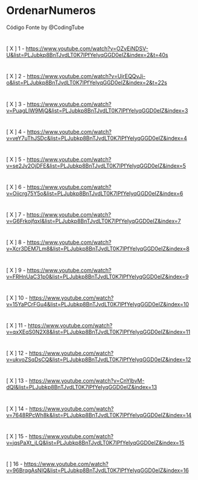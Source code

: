 # OrdenarNumeros
Código Fonte by @CodingTube

#
[ X ] 1 - https://www.youtube.com/watch?v=OZvEiNDSV-U&list=PLJubkp8BnTJvdLT0K7lPfYeIyqGGD0eIZ&index=2&t=40s
#
[ X ] 2 - https://www.youtube.com/watch?v=UjrEQQvJi-o&list=PLJubkp8BnTJvdLT0K7lPfYeIyqGGD0eIZ&index=2&t=22s
#
[ X ] 3 - https://www.youtube.com/watch?v=PuagLIW9MjQ&list=PLJubkp8BnTJvdLT0K7lPfYeIyqGGD0eIZ&index=3
#
[ X ] 4 - https://www.youtube.com/watch?v=veY7uThJSDc&list=PLJubkp8BnTJvdLT0K7lPfYeIyqGGD0eIZ&index=4
#
[ X ] 5 - https://www.youtube.com/watch?v=se2Jv2OjDFE&list=PLJubkp8BnTJvdLT0K7lPfYeIyqGGD0eIZ&index=5
#
[ X ] 6 - https://www.youtube.com/watch?v=Oiicrg75Y5o&list=PLJubkp8BnTJvdLT0K7lPfYeIyqGGD0eIZ&index=6
#
[ X ] 7 - https://www.youtube.com/watch?v=G6FrkojfqxI&list=PLJubkp8BnTJvdLT0K7lPfYeIyqGGD0eIZ&index=7
#
[ X ] 8 - https://www.youtube.com/watch?v=Xcr3DEM7Lm8&list=PLJubkp8BnTJvdLT0K7lPfYeIyqGGD0eIZ&index=8
#
[ X ] 9 - https://www.youtube.com/watch?v=FRHnUaC31p0&list=PLJubkp8BnTJvdLT0K7lPfYeIyqGGD0eIZ&index=9
#
[ X ] 10 - https://www.youtube.com/watch?v=15YaPCrFGu4&list=PLJubkp8BnTJvdLT0K7lPfYeIyqGGD0eIZ&index=10
#
[ X ] 11 - https://www.youtube.com/watch?v=qxXEqS0N2X8&list=PLJubkp8BnTJvdLT0K7lPfYeIyqGGD0eIZ&index=11
#
[ X ] 12 - https://www.youtube.com/watch?v=ukvoZSqDsCQ&list=PLJubkp8BnTJvdLT0K7lPfYeIyqGGD0eIZ&index=12
#
[ X ] 13 - https://www.youtube.com/watch?v=CnYlbvM-dQI&list=PLJubkp8BnTJvdLT0K7lPfYeIyqGGD0eIZ&index=13
#
[ X ] 14 - https://www.youtube.com/watch?v=7648RPcWh8k&list=PLJubkp8BnTJvdLT0K7lPfYeIyqGGD0eIZ&index=14
#
[ X ] 15 - https://www.youtube.com/watch?v=jqsPaXt_jLQ&list=PLJubkp8BnTJvdLT0K7lPfYeIyqGGD0eIZ&index=15
#
[  ] 16 - https://www.youtube.com/watch?v=96BrqgAsNIQ&list=PLJubkp8BnTJvdLT0K7lPfYeIyqGGD0eIZ&index=16
